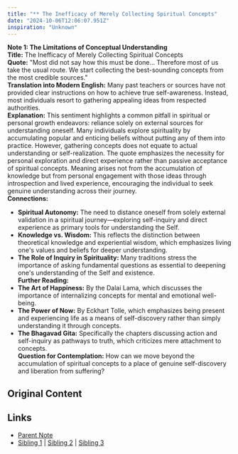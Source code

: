 ```yaml
---
title: "** The Inefficacy of Merely Collecting Spiritual Concepts"
date: "2024-10-06T12:06:07.951Z"
inspiration: "Unknown"
---
```


  

**Note 1: The Limitations of Conceptual Understanding**  
**Title:** The Inefficacy of Merely Collecting Spiritual Concepts  
**Quote:** "Most did not say how this must be done... Therefore most of us take the usual route. We start collecting the best-sounding concepts from the most credible sources."  
**Translation into Modern English:** Many past teachers or sources have not provided clear instructions on how to achieve true self-awareness. Instead, most individuals resort to gathering appealing ideas from respected authorities.  
**Explanation:** This sentiment highlights a common pitfall in spiritual or personal growth endeavors: reliance solely on external sources for understanding oneself. Many individuals explore spirituality by accumulating popular and enticing beliefs without putting any of them into practice. However, gathering concepts does not equate to actual understanding or self-realization. The quote emphasizes the necessity for personal exploration and direct experience rather than passive acceptance of spiritual concepts. Meaning arises not from the accumulation of knowledge but from personal engagement with those ideas through introspection and lived experience, encouraging the individual to seek genuine understanding across their journey.  
**Connections:**  
- **Spiritual Autonomy:** The need to distance oneself from solely external validation in a spiritual journey—exploring self-inquiry and direct experience as primary tools for understanding the Self.  
- **Knowledge vs. Wisdom:** This reflects the distinction between theoretical knowledge and experiential wisdom, which emphasizes living one's values and beliefs for deeper understanding.  
- **The Role of Inquiry in Spirituality:** Many traditions stress the importance of asking fundamental questions as essential to deepening one's understanding of the Self and existence.  
**Further Reading:**  
- **The Art of Happiness:** By the Dalai Lama, which discusses the importance of internalizing concepts for mental and emotional well-being.  
- **The Power of Now:** By Eckhart Tolle, which emphasizes being present and experiencing life as a means of self-discovery rather than simply understanding it through concepts.  
- **The Bhagavad Gita:** Specifically the chapters discussing action and self-inquiry as pathways to truth, which criticizes mere attachment to concepts.  
**Question for Contemplation:** How can we move beyond the accumulation of spiritual concepts to a place of genuine self-discovery and liberation from suffering?  



## Original Content



## Links

- [Parent Note](/parent-note.md)
- [Sibling 1](/zettel1.md) | [Sibling 2](/zettel2.md) | [Sibling 3](/zettel3.md)
